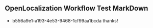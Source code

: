 ## OpenLocalization Workflow Test MarkDown
* b556a9e1-a193-4e53-9468-1cf99aa1bcda 
thanks!<!--HONumber=Mar16_HO2-->
